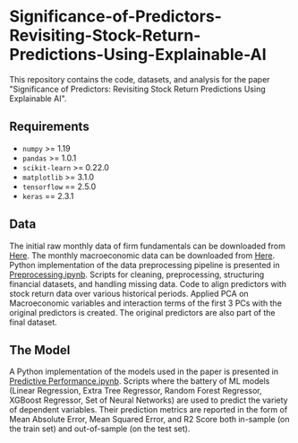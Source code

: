 # Significance-of-Predictors-Revisiting-Stock-Return-Predictions-Using-Explainable-AI
This repository contains the code, datasets, and analysis for the paper "Significance of Predictors: Revisiting Stock Return Predictions Using Explainable AI". 

## Requirements
- `numpy` >= 1.19
- `pandas` >= 1.0.1
- `scikit-learn` >= 0.22.0
- `matplotlib` >= 3.1.0
- `tensorflow` == 2.5.0
- `keras` == 2.3.1

## Data
The initial raw monthly data of firm fundamentals can be downloaded from [Here](https://sites.google.com/site/chenandrewy/). 
The monthly macroeconomic data can be downloaded from [Here](https://sites.google.com/view/agoyal145).
Python implementation of the data preprocessing pipeline is presented in [Preprocessing.ipynb](#).
Scripts for cleaning, preprocessing, structuring financial datasets, and handling missing data. 
Code to align predictors with stock return data over various historical periods. Applied PCA on Macroeconomic variables and interaction terms of the first 3 PCs with the original predictors is created. The original predictors are also part of the final dataset.

## The Model
A Python implementation of the models used in the paper is presented in [Predictive Performance.ipynb](#).
Scripts where the battery of ML models (Linear Regression, Extra Tree Regressor, Random Forest Regressor, XGBoost Regressor, Set of Neural Networks) are used to predict the variety of dependent variables. Their prediction metrics are reported in the form of Mean Absolute Error, Mean Squared Error, and R2 Score both in-sample (on the train set) and out-of-sample (on the test set).
